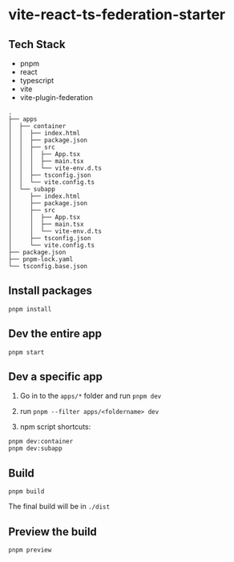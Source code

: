 # vite-react-ts-federation-starter

## Tech Stack

- pnpm
- react
- typescript
- vite
- vite-plugin-federation

```
.
├── apps
│  ├── container
│  │  ├── index.html
│  │  ├── package.json
│  │  ├── src
│  │  │  ├── App.tsx
│  │  │  ├── main.tsx
│  │  │  └── vite-env.d.ts
│  │  ├── tsconfig.json
│  │  └── vite.config.ts
│  └── subapp
│     ├── index.html
│     ├── package.json
│     ├── src
│     │  ├── App.tsx
│     │  ├── main.tsx
│     │  └── vite-env.d.ts
│     ├── tsconfig.json
│     └── vite.config.ts
├── package.json
├── pnpm-lock.yaml
└── tsconfig.base.json
```

## Install packages

```
pnpm install
```

## Dev the entire app

```
pnpm start
```

## Dev a specific app

1. Go in to the `apps/*` folder and run `pnpm dev`

2. run `pnpm --filter apps/<foldername> dev`

3. npm script shortcuts:

```
pnpm dev:container
pnpm dev:subapp
```

## Build

```
pnpm build
```

The final build will be in `./dist`

## Preview the build

```
pnpm preview
```
